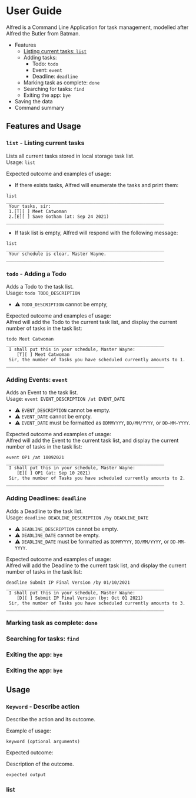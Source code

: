 # User Guide
Alfred is a Command Line Application for task management, modelled after Alfred the Butler from Batman.

- Features
  - [Listing current tasks: `list`](#list)
  - Adding tasks:
    - Todo: `todo`
    - Event: `event`
    - Deadline: `deadline`
  - Marking task as complete: `done`
  - Searching for tasks: `find`
  - Exiting the app: `bye`
- Saving the data
- Command summary

## Features and Usage

### <a name="list"></a>`list` - Listing current tasks
Lists all current tasks stored in local storage task list. <br />
Usage: `list` <br />

Expected outcome and examples of usage:
- If there exists tasks, Alfred will enumerate the tasks and print them:
```
list
____________________________________________________________
 Your tasks, sir:
 1.[T][ ] Meet Catwoman
 2.[E][ ] Save Gotham (at: Sep 24 2021)
____________________________________________________________
```
- If task list is empty, Alfred will respond with the following message:
```
list
____________________________________________________________
 Your schedule is clear, Master Wayne.
____________________________________________________________
```

### <a name="todo"></a>`todo` - Adding a Todo
Adds a Todo to the task list. <br />
Usage: `todo TODO_DESCRIPTION` <br />
- :warning: `TODO_DESCRIPTION` cannot be empty,

Expected outcome and examples of usage: <br />
Alfred will add the Todo to the current task list, and 
display the current number of tasks in the task list:
```
todo Meet Catwoman
____________________________________________________________
 I shall put this in your schedule, Master Wayne: 
    [T][ ] Meet Catwoman
 Sir, the number of Tasks you have scheduled currently amounts to 1.
____________________________________________________________
```

### <a name="event"></a>Adding Events: `event`
Adds an Event to the task list. <br />
Usage: `event EVENT_DESCRIPTION /at EVENT_DATE` <br />
- :warning: `EVENT_DESCRIPTION` cannot be empty.
- :warning: `EVENT_DATE` cannot be empty.
- :warning: `EVENT_DATE` must be formatted as `DDMMYYYY`, `DD/MM/YYYY`, or `DD-MM-YYYY`.

Expected outcome and examples of usage: <br />
Alfred will add the Event to the current task list, and
display the current number of tasks in the task list:
```
event OP1 /at 10092021
____________________________________________________________
 I shall put this in your schedule, Master Wayne:
    [E][ ] OP1 (at: Sep 10 2021)
 Sir, the number of Tasks you have scheduled currently amounts to 2.
____________________________________________________________
```


### <a name="deadline"></a>Adding Deadlines: `deadline`
Adds a Deadline to the task list. <br />
Usage: `deadline DEADLINE_DESCRIPTION /by DEADLINE_DATE` <br />
- :warning: `DEADLINE_DESCRIPTION` cannot be empty.
- :warning: `DEADLINE_DATE` cannot be empty.
- :warning: `DEADLINE_DATE` must be formatted as `DDMMYYYY`, `DD/MM/YYYY`, or `DD-MM-YYYY`.

Expected outcome and examples of usage: <br />
Alfred will add the Deadline to the current task list, and
display the current number of tasks in the task list:
```
deadline Submit IP Final Version /by 01/10/2021
____________________________________________________________
 I shall put this in your schedule, Master Wayne: 
    [D][ ] Submit IP Final Version (by: Oct 01 2021)
 Sir, the number of Tasks you have scheduled currently amounts to 3.
____________________________________________________________
```

### <a name="done"></a>Marking task as complete: `done`


### <a name="find"></a>Searching for tasks: `find`


### <a name="exut"></a>Exiting the app: `bye`

### Exiting the app: `bye`
## Usage

### `Keyword` - Describe action

Describe the action and its outcome.

Example of usage: 

`keyword (optional arguments)`

Expected outcome:

Description of the outcome.

```
expected output
```

### list